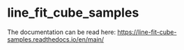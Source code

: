 # line_fit_cube_samples

The documentation can be read here:
https://line-fit-cube-samples.readthedocs.io/en/main/
